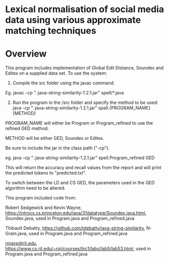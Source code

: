 # Lexical normalisation of social media data using various approximate matching techniques
# Overview
This program includes implementation of Global Edit Distance, Soundex and Editex on a supplied data set. To use the system:

1. Compile the src folder using the javac command.

Eg. javac -cp ".:java-string-similarity-1.2.1.jar" spell/*.java

2. Run the program in the /src folder and specify the method to be used:
java -cp ".:java-string-similarity-1.2.1.jar" spell.{PROGRAM_NAME} {METHOD}

PROGRAM_NAME will either be Program or Program_refined to use the refined GED method.

METHOD will be either GED, Soundex or Editex.

Be sure to include the jar in the class path ("-cp").

eg. java -cp ".:java-string-similarity-1.2.1.jar" spell.Program_refined GED

This will return the accuracy and recall values from the report and will print the predicted tokens to "predicted.txt".

To switch between the LD and CS GED, the parameters used in the GED algorithm need to be altered. 

This program included code from:

Robert Sedgewick and Kevin Wayne, https://introcs.cs.princeton.edu/java/31datatype/Soundex.java.html, Soundex.java, used in Program.java and Program_refined.java

Thibault Debatty, https://github.com/tdebatty/java-string-similarity, N-Gram.java, used in Program.java and Program_refined.java

rpjavp@rit.edu, https://www.cs.rit.edu/~rpj/courses/bic1/labs/lab5/lab53.html, used in Program.java and Program_refined.java